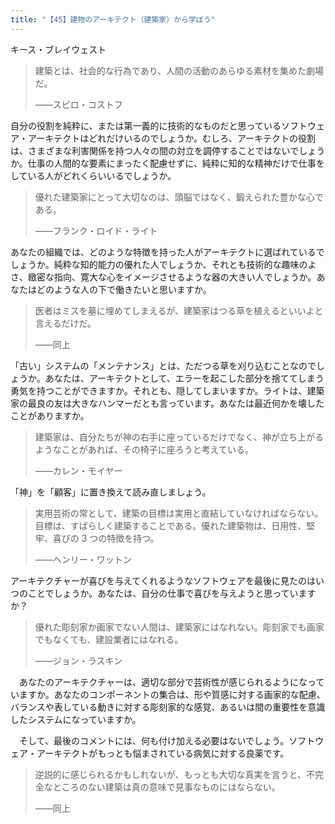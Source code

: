 ```yaml
---
title: "【45】建物のアーキテクト（建築家）から学ぼう"
---
```



キース・ブレイウェスト


> 建築とは、社会的な行為であり、人間の活動のあらゆる素材を集めた劇場だ。
> 
> 
> ——スピロ・コストフ
> 

自分の役割を純粋に、または第一義的に技術的なものだと思っているソフトウェア・アーキテクトはどれだけいるのでしょうか。むしろ、アーキテクトの役割は、さまざまな利害関係を持つ人々の間の対立を調停することではないでしょうか。仕事の人間的な要素にまったく配慮せずに、純粋に知的な精神だけで仕事をしている人がどれくらいいるでしょうか。

> 優れた建築家にとって大切なのは、頭脳ではなく、鍛えられた豊かな心である。
> 
> 
> ——フランク・ロイド・ライト
> 

あなたの組織では、どのような特徴を持った人がアーキテクトに選ばれているでしょうか。純粋な知的能力の優れた人でしょうか、それとも技術的な趣味のよさ、緻密な指向、寛大な心をイメージさせるような器の大きい人でしょうか。あなたはどのような人の下で働きたいと思いますか。

> 医者はミスを墓に埋めてしまえるが、建築家はつる草を植えるといいよと言えるだけだ。
> 
> 
> ——同上
> 

「古い」システムの「メンテナンス」とは、ただつる草を刈り込むことなのでしょうか。あなたは、アーキテクトとして、エラーを起こした部分を捨ててしまう勇気を持つことができますか。それとも、隠してしまいますか。ライトは、建築家の最良の友は大きなハンマーだとも言っています。あなたは最近何かを壊したことがありますか。

> 建築家は、自分たちが神の右手に座っているだけでなく、神が立ち上がるようなことがあれば、その椅子に座ろうと考えている。
> 
> 
> ——カレン・モイヤー
> 

「神」を「顧客」に置き換えて読み直しましょう。

> 実用芸術の常として、建築の目標は実用と直結していなければならない。目標は、すばらしく建築することである。優れた建築物は、日用性、堅牢、喜びの 3 つの特徴を持つ。
> 
> 
> ——ヘンリー・ワットン
> 

アーキテクチャーが喜びを与えてくれるようなソフトウェアを最後に見たのはいつのことでしょうか。あなたは、自分の仕事で喜びを与えようと思っていますか？

> 優れた彫刻家か画家でない人間は、建築家にはなれない。彫刻家でも画家でもなくても、建設業者にはなれる。
> 
> 
> ——ジョン・ラスキン
> 

　あなたのアーキテクチャーは、適切な部分で芸術性が感じられるようになっていますか。あなたのコンポーネントの集合は、形や質感に対する画家的な配慮、バランスや表している動きに対する彫刻家的な感覚、あるいは間の重要性を意識したシステムになっていますか。

　そして、最後のコメントには、何も付け加える必要はないでしょう。ソフトウェア・アーキテクトがもっとも悩まされている病気に対する良薬です。

> 逆説的に感じられるかもしれないが、もっとも大切な真実を言うと、不完全なところのない建築は真の意味で見事なものにはならない。
> 
> 
> ——同上
> 
